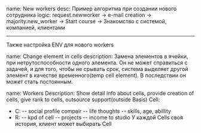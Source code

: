 name: New workers
desc: Пример алгоритма при создании нового сотрудника
logic: request.newworker -> e-mail creation -> majority.new_worker -> Start course -> Знакомство с системой, компанией, клиентами
___
Также настройка ENV для нового workers

name: Change element in cells
description: Замена элементов в ячейки, при нетрутоспособности одного элемента. Он не может справиться с задачей, и для того, чтобы не срывать срок, система выделяет другой элемент в качестве временного(temp cell element). В последствии он может стать постоянным.

name: Workers
Description: Show detail info about cells, provide creation of cells, give rank to cells, outsource support(outside Basis)
Cell: 
- C:
-- social profile compair
-- life thoughts
-- skills, age, abillity
- R: 
-- kpd of cell
-- projects
-- income to studio
У каждой Cells своя история, клиент может выбирать Cell